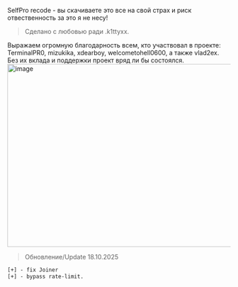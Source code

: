 SelfPro recode - вы скачиваете это все на свой страх и риск отвественность за это я не несу!

> Сделано с любовью ради .k1ttyxx. 

Выражаем огромную благодарность всем, кто участвовал в проекте: TerminalPR0, mizukika, xdearboy, welcometohell0600, а также vlad2ex. Без их вклада и поддержки проект вряд ли бы состоялся.
<img width="785" height="413" alt="image" src="https://github.com/user-attachments/assets/ab4cc3ea-6287-46b7-b5e8-f78ac4e02f82" />
> Обновление/Update 18.10.2025
```diff
[+] - fix Joiner
[+] - bypass rate-limit.
```
